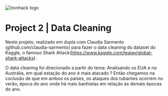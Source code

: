 ![Ironhack logo](https://i.imgur.com/1QgrNNw.png)

# Project 2 | Data Cleaning

Neste projeto, realizado em dupla com Claudia Sarmento (github.com/claudia-sarmento) para fazer o data cleaning do dataset do Kaggle, o famoso Shark Attack(https://www.kaggle.com/teajay/global-shark-attacks).

O data cleaning foi direcionado a partir do tema: Analisando os EUA e na Austrália, em qual estação do ano é mais atacado ?
Então chegamos na coclusão de que em ambos os países, os ataques dos tubarões ocorrem no verão, época do ano onde há mais banhistas em relação às demais épocas do ano.